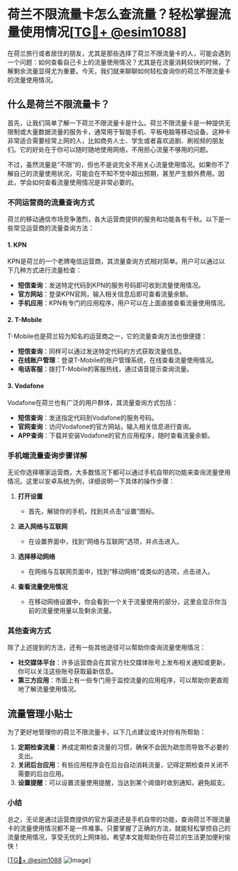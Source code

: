 # 荷兰不限流量卡怎么查流量？轻松掌握流量使用情况[[TG💪+ @esim1088](https://t.me/s/esim1088)]

在荷兰旅行或者居住的朋友，尤其是那些选择了荷兰不限流量卡的人，可能会遇到一个问题：如何查看自己卡上的流量使用情况？尤其是在流量消耗较快的时候，了解剩余流量显得尤为重要。今天，我们就来聊聊如何轻松查询你的荷兰不限流量卡的流量使用情况。

## 什么是荷兰不限流量卡？

首先，让我们简单了解一下荷兰不限流量卡是什么。荷兰不限流量卡是一种提供无限制或大量数据流量的服务卡，通常用于智能手机、平板电脑等移动设备。这种卡非常适合需要经常上网的人，比如商务人士、学生或者喜欢追剧、刷视频的朋友们。它的好处在于你可以随时随地使用网络，不用担心流量不够用的问题。

不过，虽然流量是“不限”的，但也不是说完全不用关心流量使用情况。如果你不了解自己的流量使用状况，可能会在不知不觉中超出预期，甚至产生额外费用。因此，学会如何查看流量使用情况是非常必要的。

### 不同运营商的流量查询方式

荷兰的移动通信市场竞争激烈，各大运营商提供的服务和功能各有千秋。以下是一些常见运营商的流量查询方法：

#### 1. KPN
KPN是荷兰的一个老牌电信运营商，其流量查询方式相对简单。用户可以通过以下几种方式进行流量检查：
- **短信查询**：发送特定代码到KPN的服务号码即可收到流量使用情况。
- **官方网站**：登录KPN官网，输入相关信息后即可查看流量余额。
- **手机应用**：KPN有专门的应用程序，用户可以在上面直接查看流量使用情况。

#### 2. T-Mobile
T-Mobile也是荷兰较为知名的运营商之一，它的流量查询方法也很便捷：
- **短信查询**：同样可以通过发送特定代码的方式获取流量信息。
- **在线账户管理**：登录T-Mobile的账户管理系统，在线查看流量使用情况。
- **电话客服**：拨打T-Mobile的客服热线，通过语音提示查询流量。

#### 3. Vodafone
Vodafone在荷兰也有广泛的用户群体，其流量查询方式包括：
- **短信查询**：发送指定代码到Vodafone的服务号码。
- **官网查询**：访问Vodafone的官方网站，输入相关信息进行查询。
- **APP查询**：下载并安装Vodafone的官方应用程序，随时查看流量余额。

### 手机端流量查询步骤详解

无论你选择哪家运营商，大多数情况下都可以通过手机自带的功能来查询流量使用情况。这里以安卓系统为例，详细说明一下具体的操作步骤：

1. **打开设置**
   - 首先，解锁你的手机，找到并点击“设置”图标。
   
2. **进入网络与互联网**
   - 在设置界面中，找到“网络与互联网”选项，并点击进入。

3. **选择移动网络**
   - 在网络与互联网页面中，找到“移动网络”或类似的选项，点击进入。

4. **查看流量使用情况**
   - 在移动网络设置中，你会看到一个关于流量使用的部分，这里会显示你当前的流量使用量以及剩余流量。

### 其他查询方式

除了上述提到的方法，还有一些其他途径可以帮助你查询流量使用情况：

- **社交媒体平台**：许多运营商会在其官方社交媒体账号上发布相关通知或更新，你可以关注这些账号获取最新信息。
- **第三方应用**：市面上有一些专门用于监控流量的应用程序，可以帮助你更直观地了解流量使用情况。

## 流量管理小贴士

为了更好地管理你的荷兰不限流量卡，以下几点建议或许对你有所帮助：

1. **定期检查流量**：养成定期检查流量的习惯，确保不会因为疏忽而导致不必要的支出。
2. **关闭后台应用**：有些应用程序会在后台自动消耗流量，记得定期检查并关闭不需要的后台应用。
3. **设置提醒**：可以设置流量使用提醒，当达到某个阈值时收到通知，避免超支。

### 小结

总之，无论是通过运营商提供的官方渠道还是手机自带的功能，查询荷兰不限流量卡的流量使用情况都不是一件难事。只要掌握了正确的方法，就能轻松掌控自己的流量使用情况，享受无忧的上网体验。希望本文能帮助你在荷兰的生活更加便利愉快！

[[TG💪+ @esim1088](https://t.me/s/esim1088) ![Image](https://i.postimg.cc/4NQfJmqS/Snipaste-2025-05-13-00-14-12.png)]